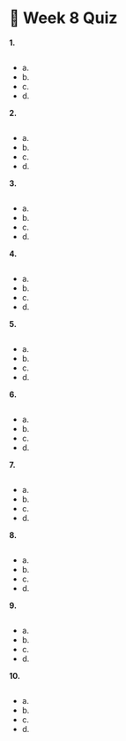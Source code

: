 # 📌 Week 8 Quiz

**1.**

<img src="https://storage.googleapis.com/swayam-node1-production.appspot.com/assets/img/noc22_cs47/w8q1n.PNG" alt="">

- a.  
- b.  
- c.   
- d.  

**2.**

<img src="https://storage.googleapis.com/swayam-node1-production.appspot.com/assets/img/noc22_cs47/w8q2n.PNG" alt="">

- a.  
- b.  
- c.  
- d.  

**3.**

<img src="https://storage.googleapis.com/swayam-node1-production.appspot.com/assets/img/noc22_cs47/w8q3.PNG" alt="">

- a.  
- b.  
- c.  
- d.  


**4.**

<img src="https://storage.googleapis.com/swayam-node1-production.appspot.com/assets/img/noc22_cs47/w8q4.PNG" alt="">

- a.  
- b.  
- c.  
- d.  

**5.**

<img src="https://storage.googleapis.com/swayam-node1-production.appspot.com/assets/img/noc22_cs47/w8q5.PNG" alt="">

- a.  
- b.  
- c.  
- d.  

**6.**

<img src="https://storage.googleapis.com/swayam-node1-production.appspot.com/assets/img/noc22_cs47/w8q6.PNG" alt="">

- a.  
- b.  
- c.  
- d.  

**7.**

<img src="https://storage.googleapis.com/swayam-node1-production.appspot.com/assets/img/noc22_cs47/w8q7.PNG" alt="">

- a.  
- b.  
- c.  
- d.  

**8.**

<img src="https://storage.googleapis.com/swayam-node1-production.appspot.com/assets/img/noc22_cs47/w8q8.PNG" alt="">

- a.  
- b.  
- c.  
- d.  

**9.**

<img src="https://storage.googleapis.com/swayam-node1-production.appspot.com/assets/img/noc22_cs47/w8q9.PNG" alt="">

- a.  
- b.  
- c.  
- d.  

**10.**

<img src="https://storage.googleapis.com/swayam-node1-production.appspot.com/assets/img/noc22_cs47/w8q10.PNG" alt="">

- a.  
- b.  
- c.  
- d.  
